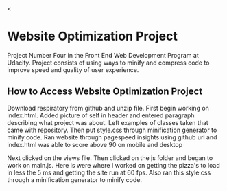 <<h1>Website Optimization Project</h1>

<p>Project Number Four in the Front End Web Development Program at Udacity. Project consists of using ways to minify and compress code to improve speed and quality of user experience.</p>

<h2>How to Access Website Optimization Project</h2>

<p>Download respiratory from github and unzip file. First begin working on index.html. Added picture of self in header and entered paragraph describing what project was about. Left examples of classes taken that came with repository. Then put style.css through minification generator to minify code. Ran website through pagespeed insights using github url and index.html was able to score above 90 on mobile and desktop </p>

<p> Next clicked on the views file. Then clicked on the js folder and began to work on main.js. Here is were where I worked on getting the pizza's to load in less the 5 ms and getting the site run at 60 fps. Also ran this style.css through a minification generator to minify code.</p>
